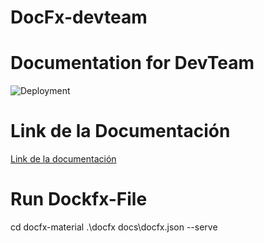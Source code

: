 # DocFx-devteam

# Documentation for DevTeam

![Deployment](https://github.com/Astianax/DocFx-devteam/workflows/Deployment/badge.svg?branch=master)

# Link de la Documentación

[Link de la documentación](https://cdevteam.netlify.app/)


# Run Dockfx-File
cd docfx-material
.\docfx docs\docfx.json --serve
